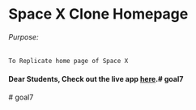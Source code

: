 # Space X Clone Homepage

###### Purpose:
    To Replicate home page of Space X

#### Dear Students, Check out the live app [here](http://203.193.173.125/buildriseshine/design/spacex-clone-homepage/).#   g o a l 7  
 #   g o a l 7  
 